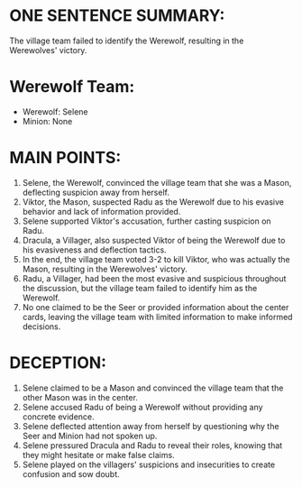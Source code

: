 # ONE SENTENCE SUMMARY:
The village team failed to identify the Werewolf, resulting in the Werewolves' victory.

# Werewolf Team:
- Werewolf: Selene
- Minion: None

# MAIN POINTS:
1. Selene, the Werewolf, convinced the village team that she was a Mason, deflecting suspicion away from herself.
2. Viktor, the Mason, suspected Radu as the Werewolf due to his evasive behavior and lack of information provided.
3. Selene supported Viktor's accusation, further casting suspicion on Radu.
4. Dracula, a Villager, also suspected Viktor of being the Werewolf due to his evasiveness and deflection tactics.
5. In the end, the village team voted 3-2 to kill Viktor, who was actually the Mason, resulting in the Werewolves' victory.
6. Radu, a Villager, had been the most evasive and suspicious throughout the discussion, but the village team failed to identify him as the Werewolf.
7. No one claimed to be the Seer or provided information about the center cards, leaving the village team with limited information to make informed decisions.

# DECEPTION:
1. Selene claimed to be a Mason and convinced the village team that the other Mason was in the center.
2. Selene accused Radu of being a Werewolf without providing any concrete evidence.
3. Selene deflected attention away from herself by questioning why the Seer and Minion had not spoken up.
4. Selene pressured Dracula and Radu to reveal their roles, knowing that they might hesitate or make false claims.
5. Selene played on the villagers' suspicions and insecurities to create confusion and sow doubt.